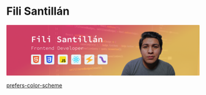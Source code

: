 # Fili Santillán

![Fili Santillán Github](./assets/cover-github.png)

[prefers-color-scheme](https://filisantillan.com/bits/prefers-color-scheme/)
